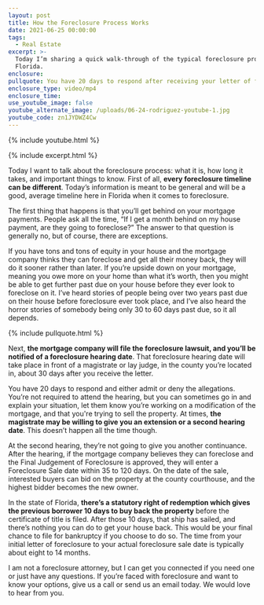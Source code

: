 ```yaml
---
layout: post
title: How the Foreclosure Process Works
date: 2021-06-25 00:00:00
tags:
  - Real Estate
excerpt: >-
  Today I’m sharing a quick walk-through of the typical foreclosure process in
  Florida.
enclosure:
pullquote: You have 20 days to respond after receiving your letter of foreclosure.
enclosure_type: video/mp4
enclosure_time:
use_youtube_image: false
youtube_alternate_image: /uploads/06-24-rodriguez-youtube-1.jpg
youtube_code: zn1JYDWZ4Cw
---
```

{% include youtube.html %}

{% include excerpt.html %}

Today I want to talk about the foreclosure process: what it is, how long it takes, and important things to know. First of all, **every foreclosure timeline can be different**. Today’s information is meant to be general and will be a good, average timeline here in Florida when it comes to foreclosure.

The first thing that happens is that you’ll get behind on your mortgage payments. People ask all the time, “If I get a month behind on my house payment, are they going to foreclose?” The answer to that question is generally no, but of course, there are exceptions.

If you have tons and tons of equity in your house and the mortgage company thinks they can foreclose and get all their money back, they will do it sooner rather than later. If you’re upside down on your mortgage, meaning you owe more on your home than what it’s worth, then you might be able to get further past due on your house before they ever look to foreclose on it. I’ve heard stories of people being over two years past due on their house before foreclosure ever took place, and I’ve also heard the horror stories of somebody being only 30 to 60 days past due, so it all depends.

{% include pullquote.html %}

Next, **the mortgage company will file the foreclosure lawsuit, and you’ll be notified of a foreclosure hearing date**. That foreclosure hearing date will take place in front of a magistrate or lay judge, in the county you’re located in, about 30 days after you receive the letter.

You have 20 days to respond and either admit or deny the allegations. You’re not required to attend the hearing, but you can sometimes go in and explain your situation, let them know you’re working on a modification of the mortgage, and that you're trying to sell the property. At times, **the magistrate may be willing to give you an extension or a second hearing date**. This doesn’t happen all the time though.

At the second hearing, they’re not going to give you another continuance. After the hearing, if the mortgage company believes they can foreclose and the Final Judgement of Foreclosure is approved, they will enter a Foreclosure Sale date within 35 to 120 days. On the date of the sale, interested buyers can bid on the property at the county courthouse, and the highest bidder becomes the new owner.

In the state of Florida, **there’s a statutory right of redemption which gives the previous borrower 10 days to buy back the property** before the certificate of title is filed. After those 10 days, that ship has sailed, and there’s nothing you can do to get your house back. This would be your final chance to file for bankruptcy if you choose to do so. The time from your initial letter of foreclosure to your actual foreclosure sale date is typically about eight to 14 months.

I am not a foreclosure attorney, but I can get you connected if you need one or just have any questions. If you’re faced with foreclosure and want to know your options, give us a call or send us an email today. We would love to hear from you.
